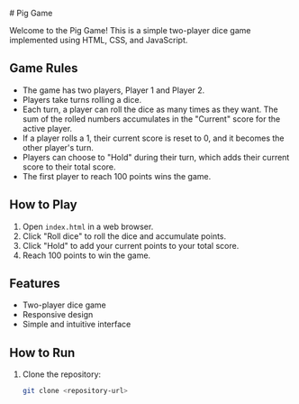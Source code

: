 
 # Pig Game

Welcome to the Pig Game! This is a simple two-player dice game implemented using HTML, CSS, and JavaScript.

## Game Rules

- The game has two players, Player 1 and Player 2.
- Players take turns rolling a dice.
- Each turn, a player can roll the dice as many times as they want. The sum of the rolled numbers accumulates in the "Current" score for the active player.
- If a player rolls a 1, their current score is reset to 0, and it becomes the other player's turn.
- Players can choose to "Hold" during their turn, which adds their current score to their total score.
- The first player to reach 100 points wins the game.

## How to Play

1. Open `index.html` in a web browser.
2. Click "Roll dice" to roll the dice and accumulate points.
3. Click "Hold" to add your current points to your total score.
4. Reach 100 points to win the game.

## Features

- Two-player dice game
- Responsive design
- Simple and intuitive interface

## How to Run

1. Clone the repository:

   ```bash
   git clone <repository-url>
